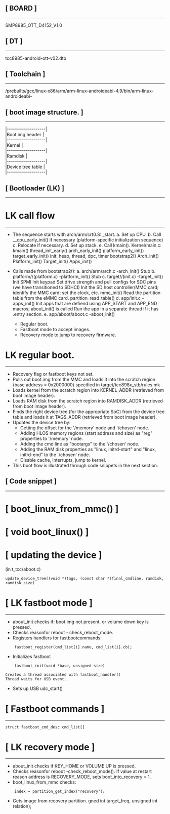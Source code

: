 ## [ BOARD ]
----------
SMP8985_OTT_D4152_V1.0


## [ DT ]
----------
tcc8985-android-ott-v02.dtb


## [ Toolchain ]
----------
/prebuilts/gcc/linux-x86/arm/arm-linux-androideabi-4.9/bin/arm-linux-androideabi-


## [ boot image structure. ]
----------
|-------------------|  
|Boot img header    |  
|-------------------|  
|Kernel             |  
|-------------------|  
|Ramdisk            |  
|-------------------|  
|Device tree table  |  
|-------------------|  
  


## [ Bootloader (LK) ]
----------


# LK call flow
----------
* The sequence starts with arch/arm/crt0.S: _start.
a. Set up CPU.
b. Call __cpu_early_init() if necessary (platform-specific initialization sequence)
c. Relocate if necessary.
d. Set up stack.
e. Call kmain().
	Kernel/main.c: kmain()
		thread_init_early()
		arch_early_init()
		platform_early_init()
		target_early_init()
		init: heap, thread, dpc, timer
		bootstrap2()
			Arch_init()
			Platform_init()
			Target_init()
			Apps_init()

* Calls made from bootstrap2():
a. arch/arm/arch.c -arch_init()
	Stub
b. platform/<platform>/(platform.c) -platform_init()
	Stub
c. target/<target>/(init.c) -target_init()
	Init SPMI
	Init keypad
	Set drive strength and pull configs for SDC pins (we have transitioned to SDHCI)
	Init the SD host controller/MMC card; identify the MMC card; set the clock, etc.
	mmc_init()
	Read the partition table from the eMMC card.
	partition_read_table()
d. app/init.c -apps_init()
	Init apps that are defiend using APP_START and APP_END macros; about_init() is called
	Run the app in a separate thread if it has .entry section.
e. app/aboot/aboot.c -aboot_init()
	* Regular boot.
	* Fastboot mode to accept images.
	* Recovery mode to jump to recovery firmware.

# LK regular boot.
-----
* Recovery flag or fastboot keys not set.
* Pulls out boot.img from the MMC and loads it into the scratch region (base address = 0x2000000) specified in target/tcc898x_stb/rules.mk
* Loads kernel from the scratch region into KERNEL_ADDR (retrieved from boot image header).
* Loads RAM disk from the scratch region into RAMDISK_ADDR (retrieved from boot image header).
* Finds the right device tree (for the appropriate SoC) from the device tree table and loads it at TAGS_ADDR (retrieved from boot image header).
* Updates the device tree by:
	- Getting the offset for the '/memory' node and '/chosen' node.
	- Adding HLOS memory regions (start address and size) as "reg" properties to '/memory' node.
	- Adding the cmd line as "bootargs" to the '/chosen' node.
	- Adding the RAM disk properties as "linux, initrd-start" and "linux, initrd-end" to the '/chosen' node.
	- Disable cache, interrupts, jump to kernel.
* This boot flow is illustrated through code snippets in the next section.


## [ Code snippet ]
----------

# [ boot_linux_from_mmc() ]


# [ void boot_linux() ]


# [ updating the device ]
(in t_tcc/aboot.c)
```
update_device_tree((void *)tags, (const char *)final_cmdline, ramdisk, ramdisk_size)

```

# [ LK fastboot mode ]
----------

* about_init checks if:
	boot.img not present, or
	volume down key is pressed.
* Checks reasonfor reboot - check_reboot_mode.
* Registers handlers for fastbootcommands:
```
 	fastboot_register(cmd_list[i].name, cmd_list[i].cb);
```
* Initializes fastboot
```
	fastboot_init(void *base, unsigned size)	
```
	Creates a thread associated with fastboot_handler()
	Thread waits for USB event.
* Sets up USB
	udc_start()

# [ Fastboot commands ]
----------

```
struct fastboot_cmd_desc cmd_list[]
```

# [ LK recovery mode ]
----------

* about_init checks if KEY_HOME or VOLUME UP is pressed.
* Checks reasonfor reboot -check_reboot_mode().
	If value at restart reason address is RECOVERY_MODE, sets boot_into_recovery = 1.
* boot_linux_from_mmc checks:
```
	index = partition_get_index("recovery");
```
* Gets image from recovery partition.
	gned int target_freq, unsigned int relation);

